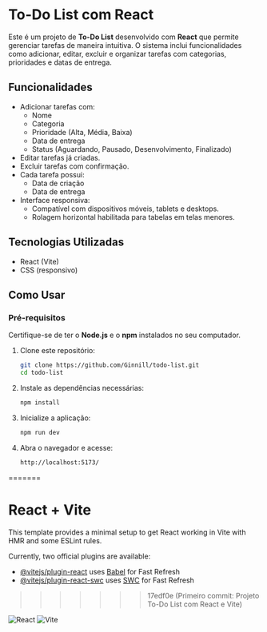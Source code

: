 # To-Do List com React

Este é um projeto de **To-Do List** desenvolvido com **React** que permite gerenciar tarefas de maneira intuitiva. O sistema inclui funcionalidades como adicionar, editar, excluir e organizar tarefas com categorias, prioridades e datas de entrega.

## **Funcionalidades**

- Adicionar tarefas com:
  - Nome
  - Categoria
  - Prioridade (Alta, Média, Baixa)
  - Data de entrega
  - Status (Aguardando, Pausado, Desenvolvimento, Finalizado)
- Editar tarefas já criadas.
- Excluir tarefas com confirmação.
- Cada tarefa possui:
  - Data de criação
  - Data de entrega
- Interface responsiva:
  - Compatível com dispositivos móveis, tablets e desktops.
  - Rolagem horizontal habilitada para tabelas em telas menores.

## **Tecnologias Utilizadas**

- React (Vite)
- CSS (responsivo)

## **Como Usar**

### **Pré-requisitos**

Certifique-se de ter o **Node.js** e o **npm** instalados no seu computador.

1. Clone este repositório:
   ```bash
   git clone https://github.com/Ginnill/todo-list.git
   cd todo-list

2. Instale as dependências necessárias:
   ```bash
   npm install

3. Inicialize a aplicação:
   ```bash
   npm run dev

4. Abra o navegador e acesse:
   ```bash
   http://localhost:5173/
=======
# React + Vite

This template provides a minimal setup to get React working in Vite with HMR and some ESLint rules.

Currently, two official plugins are available:

- [@vitejs/plugin-react](https://github.com/vitejs/vite-plugin-react/blob/main/packages/plugin-react/README.md) uses [Babel](https://babeljs.io/) for Fast Refresh
- [@vitejs/plugin-react-swc](https://github.com/vitejs/vite-plugin-react-swc) uses [SWC](https://swc.rs/) for Fast Refresh
>>>>>>> 17edf0e (Primeiro commit: Projeto To-Do List com React e Vite)

![React](https://img.shields.io/badge/react-v18.2.0-blue)
![Vite](https://img.shields.io/badge/vite-4.3.9-yellow)
